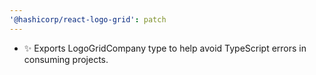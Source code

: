 ```yaml
---
'@hashicorp/react-logo-grid': patch
---
```


- ✨ Exports LogoGridCompany type to help avoid TypeScript errors in consuming projects.
